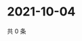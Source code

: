 # 2021-10-04

共 0 条

<!-- BEGIN WEIBO -->
<!-- 最后更新时间 Mon Oct 04 2021 00:15:35 GMT+0800 (China Standard Time) -->

<!-- END WEIBO -->
